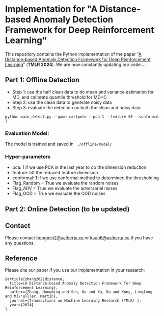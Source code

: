 # Implementation for "A Distance-based Anomaly Detection Framework for Deep Reinforcement Learning"

This repository contains the Python implementation of the paper "[A Distance-based Anomaly Detection Framework for Deep Reinforcement Learning](https://openreview.net/forum?id=TNKhDBV6PA)" (**TMLR 2024**). We are now constantly updating our code.....


## Part 1: Offline Detection

- Step 1: use the half clean data to do mean and variance estimation for MD, and calibrate quantile threshold for MD+C
- Step 2: use the clean data to generate noisy data
- Step 3: evaluate the detection on both the clean and noisy data

```
python main_detect.py --game cartpole --pca 1 --feature 50 --conformal 1
```  

### Evaluation Model:

The model is trained and saved in ` ./offline/model/` 

### Hyper-parameters

- pca: 1 if we use PCA in the last year to do the dimension reduction
- feature: 50 the reduced feature dimension
- conformal: 1 if we use conformal method to determined the thresholding
- Flag_Random = True we evaluate the random noises
- Flag_ADV = True we evaluate the adversarial noises
- Flag_OOD = True we evaluate the OOD noises

## Part 2: Online Detection (to be updated) 





## Contact

Please contact hongmin2@ualberta.ca or ksun6@ualberta.ca if you have any questions.

## Reference
Please cite our paper if you use our implementation in your research:
```
@article{zhang2021distance,
  title={A Distance-based Anomaly Detection Framework for Deep Reinforcement Learning},
  author={Zhang, Hongming and Sun, Ke and Xu, Bo and Kong, Linglong and M{\"u}ller, Martin},
  journal={Transactions on Machine Learning Research (TMLR) },
  year={2024}
}
